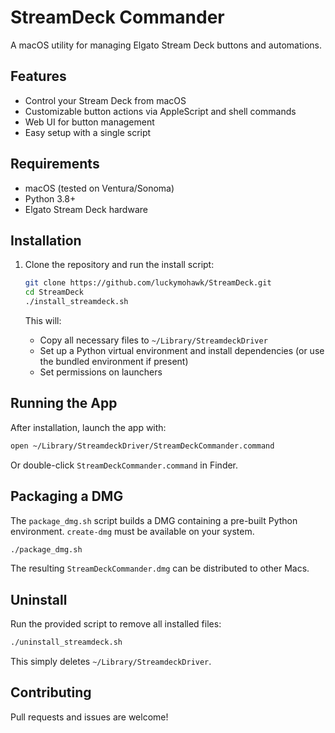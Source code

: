 
# StreamDeck Commander

A macOS utility for managing Elgato Stream Deck buttons and automations.

## Features

- Control your Stream Deck from macOS
- Customizable button actions via AppleScript and shell commands
- Web UI for button management
- Easy setup with a single script

## Requirements

- macOS (tested on Ventura/Sonoma)
- Python 3.8+
- Elgato Stream Deck hardware

## Installation

1. Clone the repository and run the install script:

    ```sh
    git clone https://github.com/luckymohawk/StreamDeck.git
    cd StreamDeck
    ./install_streamdeck.sh
    ```

    This will:
    - Copy all necessary files to `~/Library/StreamdeckDriver`
    - Set up a Python virtual environment and install dependencies
      (or use the bundled environment if present)
    - Set permissions on launchers

## Running the App

After installation, launch the app with:

```sh
open ~/Library/StreamdeckDriver/StreamDeckCommander.command
```

Or double-click `StreamDeckCommander.command` in Finder.

## Packaging a DMG

The `package_dmg.sh` script builds a DMG containing a pre-built Python
environment. `create-dmg` must be available on your system.

```sh
./package_dmg.sh
```

The resulting `StreamDeckCommander.dmg` can be distributed to other Macs.

## Uninstall

Run the provided script to remove all installed files:

```sh
./uninstall_streamdeck.sh
```

This simply deletes `~/Library/StreamdeckDriver`.

## Contributing

Pull requests and issues are welcome!
